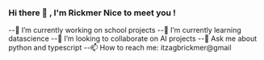 ### Hi there 👋 , I'm Rickmer Nice to meet you !

 --🔭 I’m currently working on school projects
 --🌱 I’m currently learning  datascience 
 --👯 I’m looking to collaborate on AI projects 
 --💬 Ask me about python and typescript 
 --📫 How to reach me: itzagbrickmer@gmail

